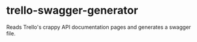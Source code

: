 # trello-swagger-generator
Reads Trello's crappy API documentation pages and generates a swagger file.
